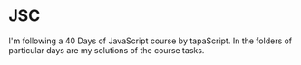 # JSC
I'm following a 40 Days of JavaScript course by tapaScript. In the folders of particular days are my solutions of the course tasks.
